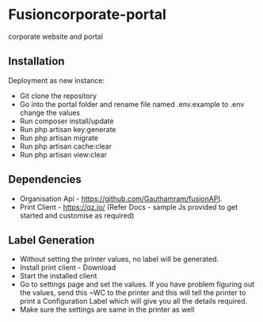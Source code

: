# Fusioncorporate-portal
corporate website and portal

## Installation
Deployment as new instance:

- Git clone the repository 
- Go into the portal folder and rename  file named .env.example to .env change the values 
- Run composer install/update
- Run php artisan key:generate
- Run php artisan migrate
- Run  php artisan cache:clear
- Run  php artisan view:clear

## Dependencies
- Organisation Api - https://github.com/Gauthamram/fusionAPI.
- Print Client - https://qz.io/ (Refer Docs - sample Js provided to get started and customise as required)

## Label Generation
- Without setting the printer values, no label will be generated.
- Install print client - Download
- Start the installed client
- Go to settings page and set the values. If you have problem figuring out the values, send this ~WC to the printer and this will tell the printer to print a Configuration Label which will give you all the details required.
- Make sure the settings are same in the printer as well
